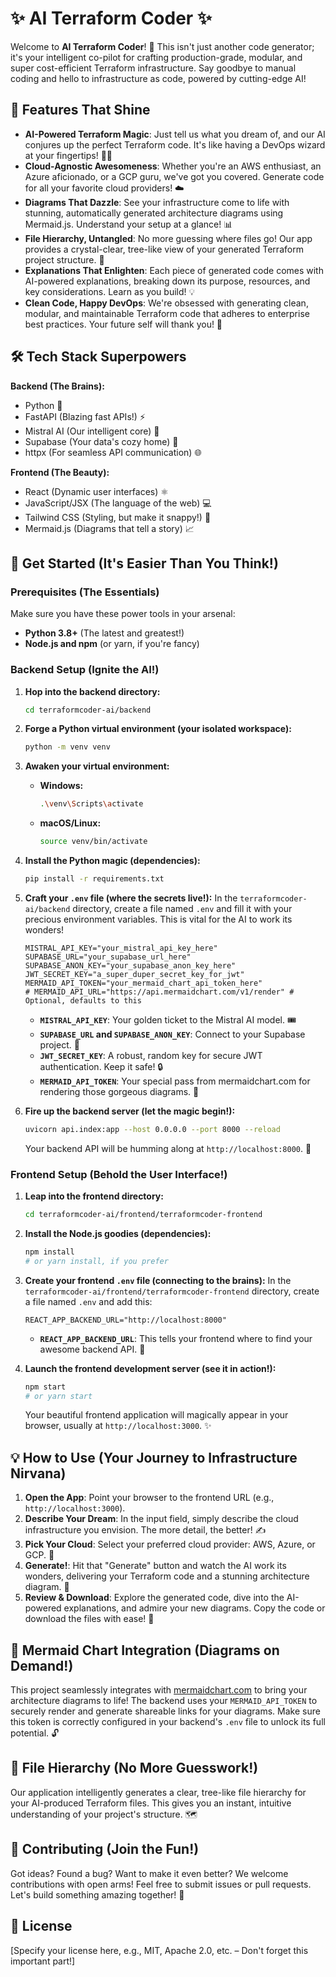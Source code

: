 # ✨ AI Terraform Coder ✨

Welcome to **AI Terraform Coder**! 🚀 This isn't just another code generator; it's your intelligent co-pilot for crafting production-grade, modular, and super cost-efficient Terraform infrastructure. Say goodbye to manual coding and hello to infrastructure as code, powered by cutting-edge AI!

## 🌟 Features That Shine

*   **AI-Powered Terraform Magic**: Just tell us what you dream of, and our AI conjures up the perfect Terraform code. It's like having a DevOps wizard at your fingertips! 🧙‍♂️
*   **Cloud-Agnostic Awesomeness**: Whether you're an AWS enthusiast, an Azure aficionado, or a GCP guru, we've got you covered. Generate code for all your favorite cloud providers! ☁️
*   **Diagrams That Dazzle**: See your infrastructure come to life with stunning, automatically generated architecture diagrams using Mermaid.js. Understand your setup at a glance! 📊
*   **File Hierarchy, Untangled**: No more guessing where files go! Our app provides a crystal-clear, tree-like view of your generated Terraform project structure. 🌳
*   **Explanations That Enlighten**: Each piece of generated code comes with AI-powered explanations, breaking down its purpose, resources, and key considerations. Learn as you build! 💡
*   **Clean Code, Happy DevOps**: We're obsessed with generating clean, modular, and maintainable Terraform code that adheres to enterprise best practices. Your future self will thank you! 💖

## 🛠️ Tech Stack Superpowers

**Backend (The Brains):**
*   Python 🐍
*   FastAPI (Blazing fast APIs!) ⚡
*   Mistral AI (Our intelligent core) 🧠
*   Supabase (Your data's cozy home) 🏡
*   httpx (For seamless API communication) 🌐

**Frontend (The Beauty):**
*   React (Dynamic user interfaces) ⚛️
*   JavaScript/JSX (The language of the web) 💻
*   Tailwind CSS (Styling, but make it snappy!) 💅
*   Mermaid.js (Diagrams that tell a story) 📈

## 🚀 Get Started (It's Easier Than You Think!)

### Prerequisites (The Essentials)

Make sure you have these power tools in your arsenal:

*   **Python 3.8+** (The latest and greatest!)
*   **Node.js and npm** (or yarn, if you're fancy)

### Backend Setup (Ignite the AI!)

1.  **Hop into the backend directory:**
    ```bash
    cd terraformcoder-ai/backend
    ```
2.  **Forge a Python virtual environment (your isolated workspace):**
    ```bash
    python -m venv venv
    ```
3.  **Awaken your virtual environment:**
    *   **Windows:**
        ```bash
        .\venv\Scripts\activate
        ```
    *   **macOS/Linux:**
        ```bash
        source venv/bin/activate
        ```
4.  **Install the Python magic (dependencies):**
    ```bash
    pip install -r requirements.txt
    ```
5.  **Craft your `.env` file (where the secrets live!):**
    In the `terraformcoder-ai/backend` directory, create a file named `.env` and fill it with your precious environment variables. This is vital for the AI to work its wonders!

    ```
    MISTRAL_API_KEY="your_mistral_api_key_here"
    SUPABASE_URL="your_supabase_url_here"
    SUPABASE_ANON_KEY="your_supabase_anon_key_here"
    JWT_SECRET_KEY="a_super_duper_secret_key_for_jwt"
    MERMAID_API_TOKEN="your_mermaid_chart_api_token_here"
    # MERMAID_API_URL="https://api.mermaidchart.com/v1/render" # Optional, defaults to this
    ```
    *   **`MISTRAL_API_KEY`**: Your golden ticket to the Mistral AI model. 🎟️
    *   **`SUPABASE_URL` and `SUPABASE_ANON_KEY`**: Connect to your Supabase project. 🔗
    *   **`JWT_SECRET_KEY`**: A robust, random key for secure JWT authentication. Keep it safe! 🔒
    *   **`MERMAID_API_TOKEN`**: Your special pass from mermaidchart.com for rendering those gorgeous diagrams. 🎨

6.  **Fire up the backend server (let the magic begin!):**
    ```bash
    uvicorn api.index:app --host 0.0.0.0 --port 8000 --reload
    ```
    Your backend API will be humming along at `http://localhost:8000`. 🥳

### Frontend Setup (Behold the User Interface!)

1.  **Leap into the frontend directory:**
    ```bash
    cd terraformcoder-ai/frontend/terraformcoder-frontend
    ```
2.  **Install the Node.js goodies (dependencies):**
    ```bash
    npm install
    # or yarn install, if you prefer
    ```
3.  **Create your frontend `.env` file (connecting to the brains):**
    In the `terraformcoder-ai/frontend/terraformcoder-frontend` directory, create a file named `.env` and add this:

    ```
    REACT_APP_BACKEND_URL="http://localhost:8000"
    ```
    *   **`REACT_APP_BACKEND_URL`**: This tells your frontend where to find your awesome backend API. 🤝

4.  **Launch the frontend development server (see it in action!):**
    ```bash
    npm start
    # or yarn start
    ```
    Your beautiful frontend application will magically appear in your browser, usually at `http://localhost:3000`. ✨

## 💡 How to Use (Your Journey to Infrastructure Nirvana)

1.  **Open the App**: Point your browser to the frontend URL (e.g., `http://localhost:3000`).
2.  **Describe Your Dream**: In the input field, simply describe the cloud infrastructure you envision. The more detail, the better! ✍️
3.  **Pick Your Cloud**: Select your preferred cloud provider: AWS, Azure, or GCP. 🎯
4.  **Generate!**: Hit that "Generate" button and watch the AI work its wonders, delivering your Terraform code and a stunning architecture diagram. 🚀
5.  **Review & Download**: Explore the generated code, dive into the AI-powered explanations, and admire your new diagrams. Copy the code or download the files with ease! 💾

## 🎨 Mermaid Chart Integration (Diagrams on Demand!)

This project seamlessly integrates with [mermaidchart.com](https://mermaidchart.com) to bring your architecture diagrams to life! The backend uses your `MERMAID_API_TOKEN` to securely render and generate shareable links for your diagrams. Make sure this token is correctly configured in your backend's `.env` file to unlock its full potential. 🔓

## 🌲 File Hierarchy (No More Guesswork!)

Our application intelligently generates a clear, tree-like file hierarchy for your AI-produced Terraform files. This gives you an instant, intuitive understanding of your project's structure. 🗺️

## 👋 Contributing (Join the Fun!)

Got ideas? Found a bug? Want to make it even better? We welcome contributions with open arms! Feel free to submit issues or pull requests. Let's build something amazing together! 🤝

## 📜 License

[Specify your license here, e.g., MIT, Apache 2.0, etc. – Don't forget this important part!]